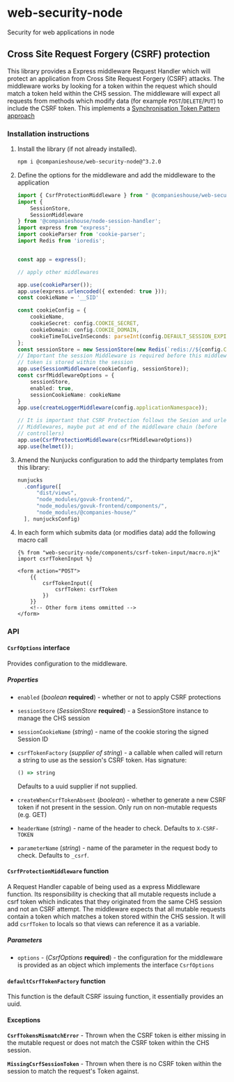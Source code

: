# web-security-node
Security for web applications in node

## Cross Site Request Forgery (CSRF) protection

This library provides a Express middleware Request Handler which will protect
an application from Cross Site Request Forgery (CSRF) attacks. The middleware
works by looking for a token within the request which should match a token held
within the CHS session. The middleware will expect all requests from methods
which modify data (for example `POST`/`DELETE`/`PUT`) to include the CSRF
token. This implements a
[Synchronisation Token Pattern approach](https://cheatsheetseries.owasp.org/cheatsheets/Cross-Site_Request_Forgery_Prevention_Cheat_Sheet.html#synchronizer-token-pattern)

### Installation instructions

1. Install the library (if not already installed).

    ```sh
    npm i @companieshouse/web-security-node@^3.2.0
    ```

2. Define the options for the middleware and add the middleware to the
  application

    ```typescript
    import { CsrfProtectionMiddleware } from " @companieshouse/web-security-node"
    import {
        SessionStore,
        SessionMiddleware
    } from '@companieshouse/node-session-handler';
    import express from "express";
    import cookieParser from 'cookie-parser';
    import Redis from 'ioredis';
    

    const app = express();
    
    // apply other middlewares

    app.use(cookieParser());
    app.use(express.urlencoded({ extended: true }));
    const cookieName = '__SID'

    const cookieConfig = {
        cookieName,
        cookieSecret: config.COOKIE_SECRET,
        cookieDomain: config.COOKIE_DOMAIN,
        cookieTimeToLiveInSeconds: parseInt(config.DEFAULT_SESSION_EXPIRATION, 10)
    };
    const sessionStore = new SessionStore(new Redis(`redis://${config.CACHE_SERVER}`));
    // Important the session Middleware is required before this middleware since the
    // token is stored within the session
    app.use(SessionMiddleware(cookieConfig, sessionStore));
    const csrfMiddlewareOptions = {
        sessionStore,
        enabled: true,
        sessionCookieName: cookieName
    }
    app.use(createLoggerMiddleware(config.applicationNamespace));
    
    // It is important that CSRF Protection follows the Sesion and urlencoded
    // Middlewares, maybe put at end of the middleware chain (before
    // controllers)
    app.use(CsrfProtectionMiddleware(csrfMiddlewareOptions))
    app.use(helmet());
    ```

3. Amend the Nunjucks configuration to add the thirdparty templates from this library:

    ```typescript
    nunjucks
      .configure([
          "dist/views",
          "node_modules/govuk-frontend/",
          "node_modules/govuk-frontend/components/",
          "node_modules/@companies-house/"
      ], nunjucksConfig)
    ```

4. In each form which submits data (or modifies data) add the following macro call

    ```nunjucks
    {% from "web-security-node/components/csrf-token-input/macro.njk" import csrfTokenInput %}

    <form action="POST">
        {{
            csrfTokenInput({
                csrfToken: csrfToken
            })
        }}
        <!-- Other form items ommitted -->
    </form>
    ```

### API

#### `CsrfOptions` interface

Provides configuration to the middleware.

##### Properties

* `enabled` (*boolean* **required**) - whether or not to apply CSRF protections
* `sessionStore` (*SessionStore* **required**) - a SessionStore instance to
  manage the CHS session
* `sessionCookieName` (*string*) - name of the cookie storing the signed
  Session ID
* `csrfTokenFactory` (*supplier of string*) - a callable when called will
  return a string to use as the session's CSRF token. Has signature:

    ```typescript
    () => string
    ```

    Defaults to a uuid supplier if not supplied.

* `createWhenCsrfTokenAbsent` (*boolean*) - whether to generate a new CSRF
  token if not present in the session. Only run on non-mutable requests (e.g. 
  GET)
* `headerName` (*string*) - name of the header to check. Defaults to
  `X-CSRF-TOKEN`
* `parameterName` (*string*) - name of the parameter in the request body to
  check. Defaults to `_csrf`.

#### `CsrfProtectionMiddleware` function

A Request Handler capable of being used as a express Middleware function. Its
responsibility is checking that all mutable requests include a csrf token which
indicates that they originated from the same CHS session and not an CSRF
attempt. The middleware expects that all mutable requests contain a token which
matches a token stored within the CHS session. It will add `csrfToken` to
locals so that views can reference it as a variable.

##### Parameters

* `options` - (*CsrfOptions* **required**) - the configuration for the
  middleware is provided as an object which implements the interface
  `CsrfOptions`

#### `defaultCsrfTokenFactory` function

This function is the default CSRF issuing function, it essentially provides an
uuid.

#### Exceptions

**`CsrfTokensMismatchError`** - Thrown when the CSRF token is either missing
in the mutable request or does not match the CSRF token within the CHS session.

**`MissingCsrfSessionToken`** - Thrown when there is no CSRF token within the
session to match the request's Token against.
